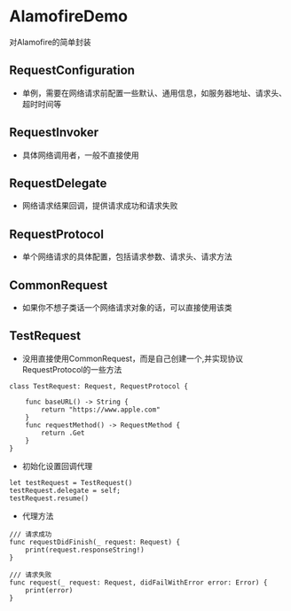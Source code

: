 # AlamofireDemo
对Alamofire的简单封装

## RequestConfiguration
- 单例，需要在网络请求前配置一些默认、通用信息，如服务器地址、请求头、超时时间等

## RequestInvoker
- 具体网络调用者，一般不直接使用

## RequestDelegate
- 网络请求结果回调，提供请求成功和请求失败

## RequestProtocol
- 单个网络请求的具体配置，包括请求参数、请求头、请求方法

## CommonRequest
- 如果你不想子类话一个网络请求对象的话，可以直接使用该类

## TestRequest
- 没用直接使用CommonRequest，而是自己创建一个,并实现协议RequestProtocol的一些方法

```
class TestRequest: Request, RequestProtocol {
    
    func baseURL() -> String {
        return "https://www.apple.com"
    }
    func requestMethod() -> RequestMethod {
        return .Get
    }
}
```

- 初始化设置回调代理

```
let testRequest = TestRequest()
testRequest.delegate = self;
testRequest.resume()
```

- 代理方法
```
/// 请求成功
func requestDidFinish(_ request: Request) {
    print(request.responseString!)
}

/// 请求失败
func request(_ request: Request, didFailWithError error: Error) {
    print(error)
}

```




